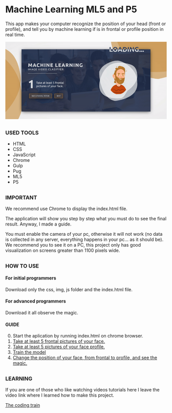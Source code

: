 # Machine Learning ML5 and P5
This app makes your computer recognize the position of your head (front or profile), and tell you by machine learning if is in frontal or profile position in real time.

![Image proyect presentation](/img/guide/0-loader.gif)

##

### USED TOOLS
* HTML
* CSS
* JavaScript
* Chrome
* Gulp
* Pug
* ML5
* P5

##

### IMPORTANT
We recommend use Chrome to display the index.html file. 

The application will show you step by step what you must do to see the final result. 
Anyway, I made a guide.

You must enable the camera of your pc, otherwise it will not work (no data is collected in any server, everything happens in your pc... as it should be).
We recommend you to see it on a PC, this project only has good visualization on screens greater than 1100 pixels wide.

##

### HOW TO USE
#### For initial programmers
Download only the css, img, js folder and the index.html file.

#### For advanced programmers
Download it all observe the magic.

#### GUIDE
0. Start the aplication by running index.html on chrome browser.
1. [Take at least 5 frontal pictures of your face.](/img/guide/1-take-frontal-picture.jpg)
2. [Take at least 5 pictures of your face profile.](/img/guide/2-take-profile-picture.jpg)
3. [Train the model](/img/guide/3-train-the-model.jpg)
4. [Change the position of your face, from frontal to profile, and see the magic.](/img/guide/4-see-the-magic.jpg)

##

### LEARNING
If you are one of those who like watching videos tutorials here I leave the video link where
I learned how to make this project.

[The coding train](https://www.youtube.com/watch?v=D9BoBSkLvFo&t=72s)
